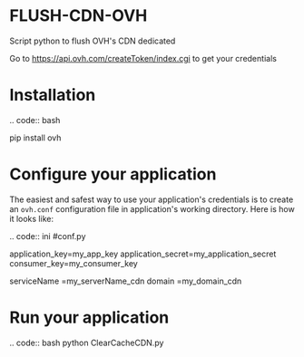 # FLUSH-CDN-OVH
Script python to flush OVH's CDN dedicated

Go to https://api.ovh.com/createToken/index.cgi
to get your credentials

Installation
============

.. code:: bash

pip install ovh

Configure your application
============

The easiest and safest way to use your application's credentials is to create an
``ovh.conf`` configuration file in application's working directory. Here is how
it looks like:

.. code:: ini
#conf.py

application_key=my_app_key
application_secret=my_application_secret
consumer_key=my_consumer_key

serviceName =my_serverName_cdn
domain =my_domain_cdn

Run your application
============
.. code:: bash
python ClearCacheCDN.py
